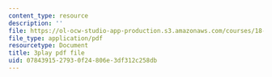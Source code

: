 ```yaml
---
content_type: resource
description: ''
file: https://ol-ocw-studio-app-production.s3.amazonaws.com/courses/18-03-differential-equations-spring-2010/0784391527930f24806e3df312c258db_EWWw0jryj1A.pdf
file_type: application/pdf
resourcetype: Document
title: 3play pdf file
uid: 07843915-2793-0f24-806e-3df312c258db
---
```

